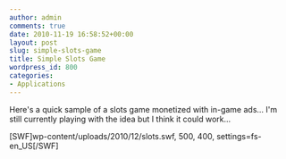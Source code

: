 ```yaml
---
author: admin
comments: true
date: 2010-11-19 16:58:52+00:00
layout: post
slug: simple-slots-game
title: Simple Slots Game
wordpress_id: 800
categories:
- Applications
---
```


Here's a quick sample of a slots game monetized with in-game ads... I'm still currently playing with the idea but I think it could work...

[SWF]wp-content/uploads/2010/12/slots.swf, 500, 400, settings=fs-en_US[/SWF]

